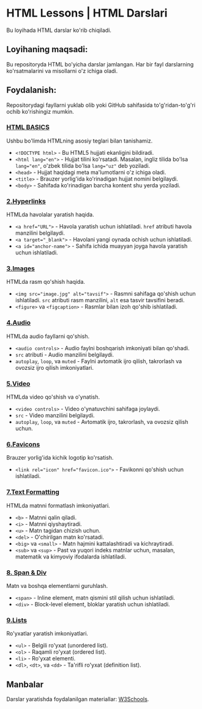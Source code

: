 # HTML Lessons | HTML Darslari

Bu loyihada HTML darslar ko'rib chiqiladi.

## Loyihaning maqsadi:
Bu repositoryda HTML bo'yicha darslar jamlangan. Har bir fayl darslarning ko'rsatmalarini va misollarni o'z ichiga oladi.

## Foydalanish:
Repositorydagi fayllarni yuklab olib yoki GitHub sahifasida to'g'ridan-to'g'ri ochib ko'rishingiz mumkin.

### <a href="https://github.com/MrAbdukarim/HTML-lessons/tree/main/1.%20HTML%20Basics">HTML BASICS<a/>
Ushbu bo'limda HTMLning asosiy teglari bilan tanishamiz.

- `<!DOCTYPE html>` - Bu HTML5 hujjati ekanligini bildiradi.
- `<html lang="en">` - Hujjat tilini ko'rsatadi. Masalan, ingliz tilida bo'lsa `lang="en"`, o'zbek tilida bo'lsa `lang="uz"` deb yoziladi.
- `<head>` - Hujjat haqidagi meta ma'lumotlarni o'z ichiga oladi.
- `<title>` - Brauzer yorlig'ida ko'rinadigan hujjat nomini belgilaydi.
- `<body>` - Sahifada ko'rinadigan barcha kontent shu yerda yoziladi.

### <a href="https://github.com/MrAbdukarim/HTML-lessons/tree/main/2.Hyperlinks">2.Hyperlinks<a/>
HTMLda havolalar yaratish haqida.

- `<a href="URL">` - Havola yaratish uchun ishlatiladi. `href` atributi havola manzilini belgilaydi.
- `<a target="_blank">` - Havolani yangi oynada ochish uchun ishlatiladi.
- `<a id="anchor-name">` - Sahifa ichida muayyan joyga havola yaratish uchun ishlatiladi.

### <a href="https://github.com/MrAbdukarim/HTML-lessons/tree/main/3.Images">3.Images<a/>
HTMLda rasm qo'shish haqida.

- `<img src="image.jpg" alt="tavsif">` - Rasmni sahifaga qo'shish uchun ishlatiladi. `src` atributi rasm manzilini, `alt` esa tasvir tavsifini beradi.
- `<figure>` va `<figcaption>` - Rasmlar bilan izoh qo'shib ishlatiladi.

### <a href="https://github.com/MrAbdukarim/HTML-lessons/tree/main/4.Audio">4.Audio<a/>
HTMLda audio fayllarni qo'shish.

- `<audio controls>` - Audio faylni boshqarish imkoniyati bilan qo'shadi.
- `src` atributi - Audio manzilini belgilaydi.
- `autoplay`, `loop`, va `muted` - Faylni avtomatik ijro qilish, takrorlash va ovozsiz ijro qilish imkoniyatlari.

### <a href="https://github.com/MrAbdukarim/HTML-lessons/tree/main/5.Video">5.Video<a/>
HTMLda video qo'shish va o'ynatish.

- `<video controls>` - Video o'ynatuvchini sahifaga joylaydi.
- `src` - Video manzilini belgilaydi.
- `autoplay`, `loop`, va `muted` - Avtomatik ijro, takrorlash, va ovozsiz qilish uchun.

### <a href="https://github.com/MrAbdukarim/HTML-lessons/tree/main/6.Favicons">6.Favicons<a/>
Brauzer yorlig'ida kichik logotip ko'rsatish.

- `<link rel="icon" href="favicon.ico">` - Favikonni qo'shish uchun ishlatiladi.

### <a href="https://github.com/MrAbdukarim/HTML-lessons/tree/main/7.Text_formatting">7.Text Formatting<a/>
HTMLda matnni formatlash imkoniyatlari.

- `<b>` - Matnni qalin qiladi.
- `<i>` - Matnni qiyshaytiradi.
- `<u>` - Matn tagidan chizish uchun.
- `<del>` - O'chirilgan matn ko'rsatadi.
- `<big>` va `<small>` - Matn hajmini kattalashtiradi va kichraytiradi.
- `<sub>` va `<sup>` - Past va yuqori indeks matnlar uchun, masalan, matematik va kimyoviy ifodalarda ishlatiladi.

### <a href="https://github.com/MrAbdukarim/HTML-lessons/tree/main/8.Span_Div">8. Span & Div<a/>
Matn va boshqa elementlarni guruhlash.

- `<span>` - Inline element, matn qismini stil qilish uchun ishlatiladi.
- `<div>` - Block-level element, bloklar yaratish uchun ishlatiladi.

### <a href="https://github.com/MrAbdukarim/HTML-lessons/tree/main/9.Lists">9.Lists<a/>
Ro'yxatlar yaratish imkoniyatlari.

- `<ul>` - Belgili ro'yxat (unordered list).
- `<ol>` - Raqamli ro'yxat (ordered list).
- `<li>` - Ro'yxat elementi.
- `<dl>`, `<dt>`, va `<dd>` - Ta'rifli ro'yxat (definition list).

## Manbalar
Darslar yaratishda foydalanilgan materiallar: [W3Schools](https://www.w3schools.com).
